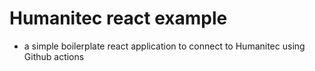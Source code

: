 # Humanitec react example

- a simple boilerplate react application to connect to Humanitec using Github actions
